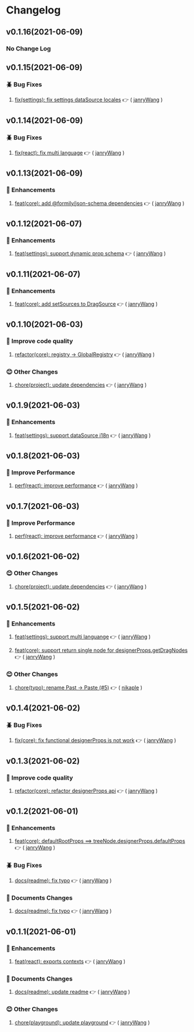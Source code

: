 # Changelog

## v0.1.16(2021-06-09)

### No Change Log

## v0.1.15(2021-06-09)

### :beetle: Bug Fixes

1. [fix(settings): fix settings dataSource locales](https://github.com/alibaba/designable/commit/30ce798) :point_right: ( [janryWang](https://github.com/janryWang) )

## v0.1.14(2021-06-09)

### :beetle: Bug Fixes

1. [fix(react): fix multi language](https://github.com/alibaba/designable/commit/156ecba) :point_right: ( [janryWang](https://github.com/janryWang) )

## v0.1.13(2021-06-09)

### :tada: Enhancements

1. [feat(core): add @formily/json-schema dependencies](https://github.com/alibaba/designable/commit/29ba736) :point_right: ( [janryWang](https://github.com/janryWang) )

## v0.1.12(2021-06-07)

### :tada: Enhancements

1. [feat(settings): support dynamic prop schema](https://github.com/alibaba/designable/commit/ca9d41f) :point_right: ( [janryWang](https://github.com/janryWang) )

## v0.1.11(2021-06-07)

### :tada: Enhancements

1. [feat(core): add setSources to DragSource](https://github.com/alibaba/designable/commit/5dc81b5) :point_right: ( [janryWang](https://github.com/janryWang) )

## v0.1.10(2021-06-03)

### :rose: Improve code quality

1. [refactor(core): registry -> GlobalRegistry](https://github.com/alibaba/designable/commit/19dfaf9) :point_right: ( [janryWang](https://github.com/janryWang) )

### :blush: Other Changes

1. [chore(project): update dependencies](https://github.com/alibaba/designable/commit/9bd894f) :point_right: ( [janryWang](https://github.com/janryWang) )

## v0.1.9(2021-06-03)

### :tada: Enhancements

1. [feat(settings): support dataSource i18n](https://github.com/alibaba/designable/commit/7a9aed6) :point_right: ( [janryWang](https://github.com/janryWang) )

## v0.1.8(2021-06-03)

### :rocket: Improve Performance

1. [perf(react): improve performance](https://github.com/alibaba/designable/commit/f18c825) :point_right: ( [janryWang](https://github.com/janryWang) )

## v0.1.7(2021-06-03)

### :rocket: Improve Performance

1. [perf(react): improve performance](https://github.com/alibaba/designable/commit/04a340b) :point_right: ( [janryWang](https://github.com/janryWang) )

## v0.1.6(2021-06-02)

### :blush: Other Changes

1. [chore(project): update dependencies](https://github.com/alibaba/designable/commit/a1eabe5) :point_right: ( [janryWang](https://github.com/janryWang) )

## v0.1.5(2021-06-02)

### :tada: Enhancements

1. [feat(settings): support multi languange](https://github.com/alibaba/designable/commit/80963f3) :point_right: ( [janryWang](https://github.com/janryWang) )

1. [feat(core): support return single node for designerProps.getDragNodes](https://github.com/alibaba/designable/commit/acf0512) :point_right: ( [janryWang](https://github.com/janryWang) )

### :blush: Other Changes

1. [chore(typo): rename Past -> Paste (#5)](https://github.com/alibaba/designable/commit/71d865e) :point_right: ( [nikaple](https://github.com/nikaple) )

## v0.1.4(2021-06-02)

### :beetle: Bug Fixes

1. [fix(core): fix functional designerProps is not work](https://github.com/alibaba/designable/commit/8d0ad12) :point_right: ( [janryWang](https://github.com/janryWang) )

## v0.1.3(2021-06-02)

### :rose: Improve code quality

1. [refactor(core): refactor designerProps api](https://github.com/alibaba/designable/commit/be3d7fd) :point_right: ( [janryWang](https://github.com/janryWang) )

## v0.1.2(2021-06-01)

### :tada: Enhancements

1. [feat(core): defaultRootProps ==> treeNode.designerProps.defaultProps](https://github.com/alibaba/designable/commit/1a5d729) :point_right: ( [janryWang](https://github.com/janryWang) )

### :beetle: Bug Fixes

1. [docs(readme): fix typo](https://github.com/alibaba/designable/commit/37178c9) :point_right: ( [janryWang](https://github.com/janryWang) )

### :memo: Documents Changes

1. [docs(readme): fix typo](https://github.com/alibaba/designable/commit/37178c9) :point_right: ( [janryWang](https://github.com/janryWang) )

## v0.1.1(2021-06-01)

### :tada: Enhancements

1. [feat(react): exports contexts](https://github.com/alibaba/designable/commit/c6ef149) :point_right: ( [janryWang](https://github.com/janryWang) )

### :memo: Documents Changes

1. [docs(readme): update readme](https://github.com/alibaba/designable/commit/04a8722) :point_right: ( [janryWang](https://github.com/janryWang) )

### :blush: Other Changes

1. [chore(playground): update playground](https://github.com/alibaba/designable/commit/e604283) :point_right: ( [janryWang](https://github.com/janryWang) )
